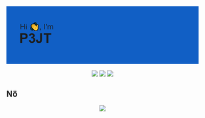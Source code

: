 <img src="githeader.png">

<p align="center">
  <img src="https://badges.pufler.dev/years/P3JT">
  <img src="https://badges.pufler.dev/repos/P3JT">
  <img src="https://badges.pufler.dev/gists/P3JT">
</p>
<h2 align=c"center">
  Nö
</h2>
<p align="center">
  <a href="https://skillicons.dev">
    <img src="https://skillicons.dev/icons?i=arduino,c,cs,discord,dotnet,git,github,gitlab,py,visualstudio,vscode"/>
  </a>
</p>
